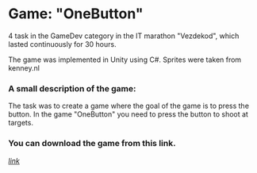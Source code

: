 # Game: "OneButton"

4 task in the GameDev category in the IT marathon "Vezdekod", which lasted continuously for 30 hours.

The game was implemented in Unity using C#.
Sprites were taken from kenney.nl

### A small description of the game:
The task was to create a game where the goal of the game is to press the button.
In the game "OneButton" you need to press the button to shoot at targets.

### You can download the game from this link.

*[link](https://anikin02.itch.io/onebutton)*